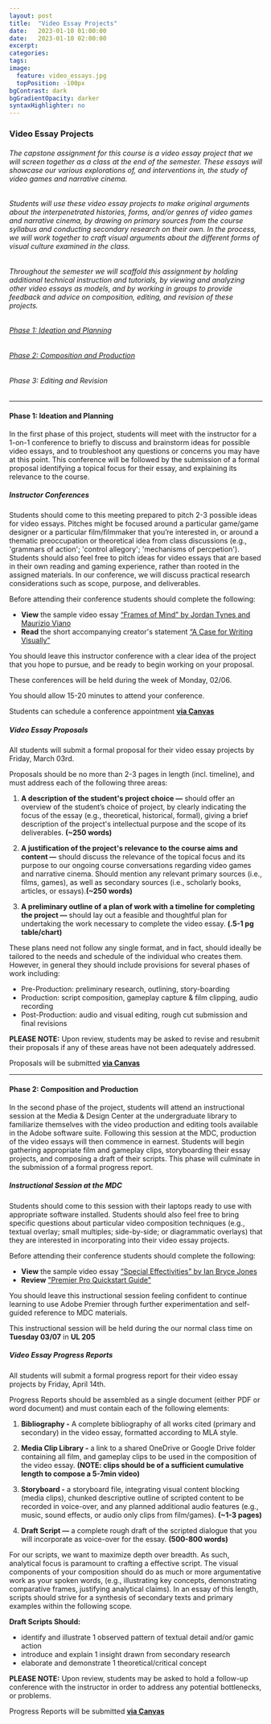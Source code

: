 ```yaml
---
layout: post
title:  "Video Essay Projects"
date:   2023-01-10 01:00:00
date:   2023-01-10 02:00:00
excerpt:
categories:
tags:
image:
  feature: video_essays.jpg
  topPosition: -100px
bgContrast: dark
bgGradientOpacity: darker
syntaxHighlighter: no
---
```


### **Video Essay Projects**

###### The capstone assignment for this course is a video essay project that we will screen together as a class at the end of the semester. These essays will showcase our various explorations of, and interventions in, the study of video games and narrative cinema. 

###### Students will use these video essay projects to make original arguments about the interpenetrated histories, forms, and/or genres of video games and narrative cinema, by drawing on primary sources from the course syllabus and conducting secondary research on their own. In the process, we will work together to craft visual arguments about the different forms of visual culture examined in the class.

###### Throughout the semester we will scaffold this assignment by holding additional technical instruction and tutorials, by viewing and analyzing other video essays as models, and by working in groups to provide feedback and advice on composition, editing, and revision of these projects. 

###### [Phase 1: Ideation and Planning](#head1)
###### [Phase 2: Composition and Production](#head2)
###### Phase 3: Editing and Revision

---

#### <a name="head1"></a>**Phase 1: Ideation and Planning**

In the first phase of this project, students will meet with the instructor for a 1-on-1 conference to briefly to discuss and brainstorm ideas for possible video essays, and to troubleshoot any questions or concerns you may have at this point. This conference will be followed by the submission of a formal proposal identifying a topical focus for their essay, and explaining its relevance to the course.

##### **Instructor Conferences**

Students should come to this meeting prepared to pitch 2-3 possible ideas for video essays. Pitches might be focused around a particular game/game designer or a particular film/filmmaker that you’re interested in, or around a thematic preoccupation or theoretical idea from class discussions (e.g., 'grammars of action'; 'control allegory'; 'mechanisms of percpetion'). Students should also feel free to pitch ideas for video essays that are based in their own reading and gaming experience, rather than rooted in the assigned materials. In our conference, we will discuss practical research considerations such as scope, purpose, and deliverables.

Before attending their conference students should complete the following: 

- **View** the sample video essay [“Frames of Mind” by Jordan Tynes and Maurizio Viano](http://mediacommons.org/intransition/2015/03/12/frames-mind)
- **Read** the short accompanying creator's statement [“A Case for Writing Visually”](http://mediacommons.org/intransition/2015/03/12/frames-mind)

You should leave this instructor conference with a clear idea of the project that you hope to pursue, and be ready to begin working on your proposal.

These conferences will be held during the week of Monday, 02/06. 

You should allow 15-20 minutes to attend your conference.

Students can schedule a conference appointment [**via Canvas**](https://uncch.instructure.com/courses/17305/assignments/184200)

##### **Video Essay Proposals**

All students will submit a formal proposal for their video essay projects by Friday, March 03rd.

Proposals should be no more than 2-3 pages in length (incl. timeline), and must address each of the following three areas:

1. **A description of the student's project choice —** should offer an overview of the student’s choice of project, by clearly indicating the focus of the essay (e.g., theoretical, historical, formal), giving a brief description of the project's intellectual purpose and the scope of its deliverables. **(~250 words)**

2. **A justification of the project's relevance to the course aims and content —** should discuss the relevance of the topical focus and its purpose to our ongoing course conversations regarding video games and narrative cinema. Should mention any relevant primary sources (i.e., films, games), as well as secondary sources (i.e., scholarly books, articles, or essays).**(~250 words)**

3. **A preliminary outline of a plan of work with a timeline for completing the project —** should lay out a feasible and thoughtful plan for undertaking the work necessary to complete the video essay. **(.5-1 pg table/chart)**

These plans need not follow any single format, and in fact, should ideally be tailored to the needs and schedule of the individual who creates them. However, in general they should include provisions for several phases of work including:

- Pre-Production: preliminary research, outlining, story-boarding
- Production: script composition, gameplay capture & film clipping, audio recording
- Post-Production: audio and visual editing, rough cut submission and final revisions

**PLEASE NOTE:** Upon review, students may be asked to revise and resubmit their proposals if any of these areas have not been adequately addressed.

Proposals will be submitted [**via Canvas**](https://uncch.instructure.com/courses/17305/assignments/184297)

---

#### <a name="head2"></a>**Phase 2: Composition and Production**

In the second phase of the project, students will attend an instructional session at the Media & Design Center at the undergraduate library to familiarize themselves with the video production and editing tools available in the Adobe software suite. Following this session at the MDC, production of the video essays will then commence in earnest. Students will begin gathering appropriate film and gameplay clips, storyboarding their essay projects, and composing a draft of their scripts. This phase will culminate in the submission of a formal progress report.

##### **Instructional Session at the MDC**

Students should come to this session with their laptops ready to use with appropriate software installed. Students should also feel free to bring specific questions about particular video composition techniques (e.g., textual overlay; small multiples; side-by-side; or diagrammatic overlays) that they are interested in incorporating into their video essay projects.

Before attending their conference students should complete the following: 

- **View** the sample video essay [“Special Effectivities” by Ian Bryce Jones](http://mediacommons.org/intransition/special-effectivities)
- **Review** ["Premier Pro Quickstart Guide"](https://guides.lib.unc.edu/ld.php?content_id=67370743)

You should leave this instructional session feeling confident to continue learning to use Adobe Premier through further experimentation and self-guided reference to MDC materials. 

This instructional session will be held during the our normal class time on **Tuesday 03/07** in **UL 205**

##### **Video Essay Progress Reports**

All students will submit a formal progress report for their video essay projects by Friday, April 14th.

Progress Reports should be assembled as a single document (either PDF or word document) and must contain each of the following elements:

1. **Bibliography -** A complete bibliography of all works cited (primary and secondary) in the video essay, formatted according to MLA style.

2. **Media Clip Library -** a link to a shared OneDrive or Google Drive folder containing all film, and gameplay clips to be used in the composition of the video essay. **(NOTE: clips should be of a sufficient cumulative length to compose a 5-7min video)**

3. **Storyboard -** a storyboard file, integrating visual content blocking (media clips), chunked descriptive outline of scripted content to be recorded in voice-over, and any planned additional audio features (e.g., music, sound effects, or audio only clips from film/games). **(~1-3 pages)**

4. **Draft Script —** a complete rough draft of the scripted dialogue that you will incorporate as voice-over for the essay. **(500-800 words)**

For our scripts, we want to maximize depth over breadth. As such, analytical focus is paramount to crafting a effective script. The visual components of your composition should do as much or more argumentative work as your spoken words, (e.g., illustrating key concepts, demonstrating comparative frames, justifying analytical claims). In an essay of this length, scripts should strive for a synthesis of secondary texts and primary examples within the following scope.

**Draft Scripts Should:**
- identify and illustrate 1 observed pattern of textual detail and/or gamic action 
- introduce and explain 1 insight drawn from secondary research
- elaborate and demonstrate 1 theoretical/critical concept

**PLEASE NOTE:** Upon review, students may be asked to hold a follow-up conference with the instructor in order to address any potential bottlenecks, or problems.

Progress Reports will be submitted [**via Canvas**](https://uncch.instructure.com/courses/17305/assignments/190454)



